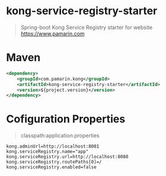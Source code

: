 # kong-service-registry-starter

> Spring-boot Kong Service Registry starter for website https://www.pamarin.com

# Maven 
```xml
<dependency>
    <groupId>com.pamarin.kong</groupId>
    <artifactId>kong-service-registry-starter</artifactId>
    <version>${project.version}</version>
</dependency>
```

# Cofiguration Properties 

> classpath:application.properties

```properties
kong.adminUrl=http://localhost:8001
kong.serviceRegistry.name="app"
kong.serviceRegistry.url=http://localhost:8080
kong.serviceRegistry.routePaths[0]=/
kong.serviceRegistry.enabled=false
```
